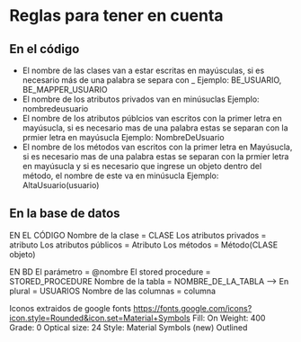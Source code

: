 # Reglas para tener en cuenta
## En el código
- El nombre de las clases van a estar escritas en mayúsculas, si es necesario más de una palabra se separa con _
  Ejemplo: BE_USUARIO, BE_MAPPER_USUARIO
- El nombre de los atributos privados van en minúsuclas
  Ejemplo: nombredeusuario
- El nombre de los atributos públcios van escritos con la primer letra en mayúsucla, si es necesario mas de una palabra estas se separan con la prmier letra en mayúsucla
  Ejemplo: NombreDeUsuario
- El nombre de los métodos van escritos con la primer letra en Mayúsucla, si es necesario mas de una palabra estas se separan con la prmier letra en mayúsucla y si es necesario que ingrese un objeto dentro del método, el nombre de este va en minúsucla
  Ejemplo: AltaUsuario(usuario)

## En la base de datos

EN EL CÓDIGO
Nombre de la clase = CLASE
Los atributos privados = atributo
Los atributos públicos = Atributo 
Los métodos = Método(CLASE objeto)

EN BD
El parámetro = @nombre
El stored procedure = STORED_PROCEDURE
Nombre de la tabla = NOMBRE_DE_LA_TABLA --> En plural = USUARIOS
Nombre de las columnas = columna

Iconos extraidos de google fonts https://fonts.google.com/icons?icon.style=Rounded&icon.set=Material+Symbols
Fill: On
Weight: 400
Grade: 0
Optical size: 24
Style: 
	Material Symbols (new)
	Outlined

